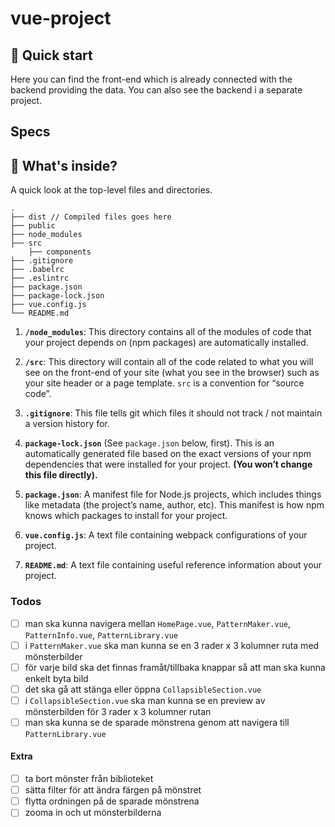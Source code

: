 # vue-project

## 🚀 Quick start

Here you can find the front-end which is already connected with the backend providing the data. You can also see the backend i a separate project.

## Specs

## 🧐 What's inside?

A quick look at the top-level files and directories.

    .
    ├── dist // Compiled files goes here
    ├── public
    ├── node_modules
    ├── src
        ├── components
    ├── .gitignore
    ├── .babelrc
    ├── .eslintrc
    ├── package.json
    ├── package-lock.json
    ├── vue.config.js
    └── README.md

1.  **`/node_modules`**: This directory contains all of the modules of code that your project depends on (npm packages) are automatically installed.

2.  **`/src`**: This directory will contain all of the code related to what you will see on the front-end of your site (what you see in the browser) such as your site header or a page template. `src` is a convention for “source code”.

3.  **`.gitignore`**: This file tells git which files it should not track / not maintain a version history for.

4. **`package-lock.json`** (See `package.json` below, first). This is an automatically generated file based on the exact versions of your npm dependencies that were installed for your project. **(You won’t change this file directly).**

5. **`package.json`**: A manifest file for Node.js projects, which includes things like metadata (the project’s name, author, etc). This manifest is how npm knows which packages to install for your project.

6. **`vue.config.js`**: A text file containing webpack configurations of your project.

7. **`README.md`**: A text file containing useful reference information about your project.

### Todos
- [ ] man ska kunna navigera mellan `HomePage.vue`, `PatternMaker.vue`, `PatternInfo.vue`, `PatternLibrary.vue`
- [ ] i `PatternMaker.vue` ska man kunna se en 3 rader x 3 kolumner ruta med mönsterbilder
- [ ] för varje bild ska det finnas framåt/tillbaka knappar så att man ska kunna enkelt byta bild
- [ ] det ska gå att stänga eller öppna `CollapsibleSection.vue`
- [ ] i `CollapsibleSection.vue` ska man kunna se en preview av mönsterbilden för 3 rader x 3 kolumner rutan
- [ ] man ska kunna se de sparade mönstrena genom att navigera till `PatternLibrary.vue`

#### Extra
- [ ] ta bort mönster från biblioteket
- [ ] sätta filter för att ändra färgen på mönstret
- [ ] flytta ordningen på de sparade mönstrena
- [ ] zooma in och ut mönsterbilderna
